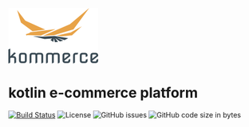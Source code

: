 ![Logon](assets/logo.png)
# kotlin e-commerce platform
[![Build Status](https://travis-ci.org/michalperlak/kommerce.svg?branch=master)](https://travis-ci.org/michalperlak/kommerce)
![License](https://img.shields.io/github/license/michalperlak/kommerce)
![GitHub issues](https://img.shields.io/github/issues/michalperlak/kommerce)
![GitHub code size in bytes](https://img.shields.io/github/languages/code-size/michalperlak/kommerce)


